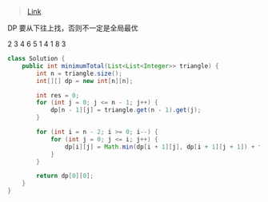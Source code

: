 > [Link](https://leetcode-cn.com/problems/triangle/)

DP
要从下往上找，否则不一定是全局最优

   2
  3 4
 6 5 1
4 1 8 3

```java
class Solution {
    public int minimumTotal(List<List<Integer>> triangle) {
        int n = triangle.size();
        int[][] dp = new int[n][n];

        int res = 0;
        for (int j = 0; j <= n - 1; j++) {
            dp[n - 1][j] = triangle.get(n - 1).get(j);
        }

        for (int i = n - 2; i >= 0; i--) {
            for (int j = 0; j <= i; j++) {
                dp[i][j] = Math.min(dp[i + 1][j], dp[i + 1][j + 1]) + triangle.get(i).get(j);
            }
        }

        return dp[0][0];
    }
}
```